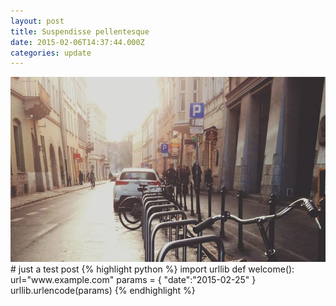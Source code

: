 ```yaml
---
layout: post
title: Suspendisse pellentesque
date: 2015-02-06T14:37:44.000Z
categories: update
---
```


<img src="/images/fulls/01.jpg" class="fit image">
# just a test post
{% highlight python %}
import urllib
def welcome():
  url="www.example.com"
  params = {
    "date":"2015-02-25"
  }
  urllib.urlencode(params)
{% endhighlight %}
